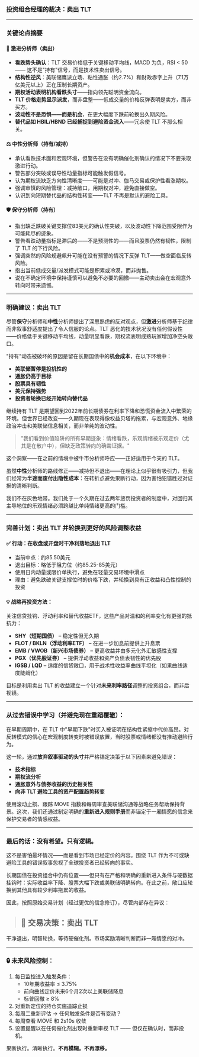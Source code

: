 ### 投资组合经理的裁决：**卖出 TLT**

---

### 关键论点摘要

#### 🐳 激进分析师（卖出）
- **看跌势头确认**：TLT 交易价格低于关键移动平均线，MACD 为负，RSI < 50 —— 这不是"持有"信号，而是技术性卖出信号。
- **结构性逆风**：美联储鹰派立场、粘性通胀（约2.7%）和财政赤字上升（7.1万亿美元以上）正在压制长期资产。
- **期权活动表明机构看跌头寸**——指向领先聪明资金流向。
- **TLT 价格走势显示派发**，而非盘整——低成交量的价格反弹表明是卖方，而非买方。
- **波动性不是恐惧——而是机会**，在更大幅度下跌前轮换出久期风险。
- **替代品如 HBIL/HBND 已经捕捉到避险资金流入**——冗余使 TLT 不那么相关。

#### ⚖️ 中性分析师（持有/减持）
- 承认看跌技术面和宏观环境，但警告在没有明确催化剂确认的情况下不要采取激进行动。
- 警告部分突破或误导性动量指标可能触发假信号。
- 认为期权流缺乏方向性清晰度——可能是对冲、伽马交易或保护性看涨期权。
- 强调审慎的风险管理：减持敞口，用期权对冲，避免直接做空。
- 认识到向短期替代品的结构性转变——TLT 不再是默认的避险工具。

#### 🛡️ 保守分析师（持有）
- 指出缺乏跌破关键支撑位83美元的确认性突破，以及波动性下降范围受限作为可能耗尽的迹象。
- 警告看跌动量指标是滞后的——不是预测性的——而且股票仍然有韧性，限制了 TLT 的下行风险。
- 强调突然的风险规避飙升可能在没有预警的情况下反弹 TLT——做空面临反转风险。
- 指出当前低成交量/派发模式可能是积累或冷漠，而非抛售。
- 说在不确定环境中保持谨慎可以避免不必要的回撤——主动卖出会在宏观意外转向时带来遗憾。

---

### 明确建议：**卖出 TLT**

尽管**保守**分析师和**中性**分析师提出了深思熟虑的反对观点，但**激进**分析师基于纪律而非叙事舒适度提出了令人信服的论点。TLT 恶化的技术状况没有任何假设性——价格低于关键移动平均线，动量明显看跌，期权流表明成熟玩家增加净空头敞口。

"持有"动态被破坏的原因是留在长期国债中的**机会成本**，在以下环境中：
- **美联储暂停是投机性的**
- **通胀仍高于目标**
- **股票具有韧性**
- **美元保持强势**
- **投资者轮换已经开始转向替代品**

继续持有 TLT 是期望回到2022年前长期债券在利率下降和恐慌资金流入中繁荣的环境。但世界已经改变——久期现在表现得像权益贝塔的拖累，与宏观意外、地缘政治冲击和美联储信息相关，而非单纯的波动性。

> "我们看到价值陷阱的所有早期迹象：情绪看跌，乐观情绪被乐观定价（尤其是在散户中），但缺乏政策转向的确凿证据。"

这个洞察——在之前的情境中被牛市分析师呼应——正好适用于今天的 TLT。

虽然**中性**分析师的路线修正——减持但不退出——在理论上似乎很有吸引力，但我们经常为**半途而废付出隐性成本**：在转折点避免果断行动，因为害怕犯错胜过对证据的清晰判断。

我们不在灰色地带。我们处于一个久期在过去两年惩罚投资者的制度中，对回归其主导地位的乐观情绪必须跨越比单纯情绪更高的门槛。

---

### 完善计划：卖出 TLT 并轮换到更好的风险调整收益

#### ✅ 行动：在收盘或开盘时干净利落地退出 TLT

- 当前中点：约85.50美元
- 退出目标：略低于阻力位（约85.25-85美元）
- 使用日内动量或限价单执行，避免在轻量交易环境中滑点
- 理由：避免跌破关键支撑位时的价格下跌，并轮换到具有正收益和凸性控制的投资

#### 💡 战略再投资方法：

关注信贷挂钩、浮动利率和替代收益ETF，这些产品对温和的利率变化有更强的抵抗力：
- **SHY（短期国债）** – 稳定性但无久期
- **FLOT / BKLN（浮动利率ETF）** – 在进一步加息前提供上升息票
- **EMB / VWOB（新兴市场债券）** – 更高收益并由多元化外汇敏感性支撑
- **PGX（优先股证券）** – 提供浮动收益和资产负债表韧性的优先股
- **IGSB / LQD** – 适度的信贷敞口，用于战术性收益率曲线平坦化（如果曲线适度陡峭化）

目标是利用卖出 TLT 的收益建立一个针对**未来利率路径**调整的投资组合，而非后视镜。

---

### 从过去错误中学习（并避免现在重蹈覆辙）：

在早期周期中，在 TLT 中"早期下跌"时买入被证明在结构性紧缩中代价高昂。对反转模式的信心在宏观制度转变时被错误放置，当时股票或情绪都没有推动避险行为。

这一轮，通过**放弃叙事驱动的头寸**并严格锚定决策于以下因素来避免错误：
- **技术指标**
- **期权流分析**
- **通胀意外与债券收益的历史相关性**
- **向非 TLT 避险工具的资产配置趋势转变**

使用滚动止损、跟踪 MOVE 指数和每周审查美联储沟通等战略任务帮助保持背景。这次，我们还通过制定明确的**重新进入规则手册**而非锚定于一厢情愿的信念来保护交易者的情感权益。

---

### 最后的话：没有希望。只有逻辑。

这不是害怕最坏情况——而是看到市场已经定价的内容。围绕 TLT 作为不可或缺避险工具的错误叙事忽视了全球投资者已经转向的事实。

长期国债在投资组合中仍有位置——但只有在严格和明确的重新进入条件与硬数据挂钩时：实际收益率下降、股票大幅下跌或美联储明确转向。在此之前，敞口应轮换到其他具有较少利率拖累的收益。

因此，按照原始交易计划（经过更优的信念修订），尽管内部存在异议：

> ## 🧾 交易决策：**卖出 TLT**

干净退出，明智轮换，等待硬催化剂。市场奖励清晰判断而非一厢情愿的对冲。

--- 

### 🔒 未来风险控制：
1. 每日监控进入触发条件：
   - 10年期收益率 ≤ 3.75%
   - 前向曲线定价未来6个月2次以上美联储降息
   - 标普回撤 ≥ 8%
2. 对重新定位的持仓实施追踪止损
3. 每周二重新评估 → 任何触发条件是否有变动？
4. 每周查看 MOVE 和 2s10s 收敛
5. 设置提醒以在任何催化剂出现时重新审视 TLT —— 但仅在确认时，而非投机。

果断执行。清晰执行。**不再模糊。不再漂移。**
